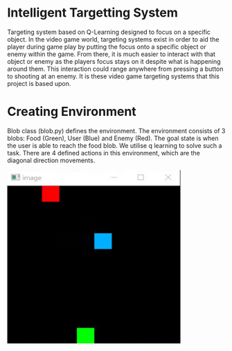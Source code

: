 # Intelligent Targetting System
Targeting system based on Q-Learning designed to focus on a specific object.  In the
video game world, targeting systems exist in order to aid the player during game play by
putting the focus onto a specific object or enemy within the game. From there, it is much
easier to interact with that object or enemy as the players focus stays on it despite what is
happening around them. This interaction could range anywhere from pressing a button to
shooting at an enemy. It is these video game targeting systems that this project is based
upon. 

# Creating Environment
Blob class (blob.py) defines the environment. The environment consists of 3 blobs: Food (Green), User (Blue) and Enemy (Red). The goal state is when the user is able to reach the food blob. We utilise q learning to solve such a task. There are 4 defined actions in this environment, which are the diagonal direction movements.

<img src="https://github.com/arjunmann73/intelligent-targetting-qlearning/blob/master/assets/env.png" width="400" height="400" />

